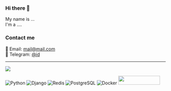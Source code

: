 ### Hi there 👋

My name is ...
<br>I'm a ....
<br>
### Contact me
📧 Email: [mail@mail.com](mailto:mail@mail.com)<br>
📱 Telegram: [@id](https://t.me/id)
<!-- <br>📑 LinkedIn: [aaa](https://www.linkedin.com/in/aaa/) -->
___
<img src="https://github-readme-stats.vercel.app/api?username=ajib6ept&title_color=0074D9&text_color=E5C07B&icon_color=2ECC40&border_color=30363D&bg_color=161B22&show_icons=true&cache_seconds=1800&locale=en&border_radius=5&hide=,issues,&count_private=true&include_all_commit=true">

![Python](https://img.shields.io/badge/Python-3776AB?style=for-the-badge&logo=python&logoColor=white) ![Django](https://img.shields.io/badge/Django-092E20?style=for-the-badge&logo=django&logoColor=white) ![Redis](https://img.shields.io/badge/redis-%23DD0031.svg?&style=for-the-badge&logo=redis&logoColor=white) ![PostgreSQL](https://img.shields.io/badge/PostgreSQL-316192?style=for-the-badge&logo=postgresql&logoColor=white) ![Docker](https://img.shields.io/badge/docker-%230db7ed.svg?style=for-the-badge&logo=docker&logoColor=white) <a href="https://www.codewars.com/users/ajib6ept"><img src="https://www.codewars.com/users/ajib6ept/badges/micro" width="131" height="28" /></a>
